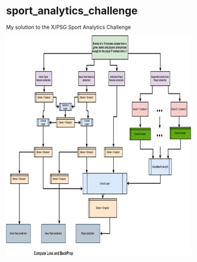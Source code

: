# sport_analytics_challenge
My solution to the X/PSG Sport Analytics Challenge

<img src="/imgs/player_net.png" height="600" width="900">


